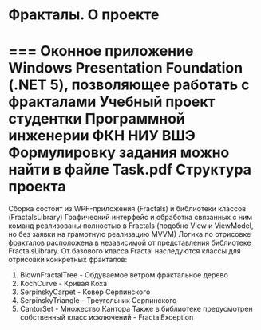 # Фракталы. О проекте
===
Оконное приложение Windows Presentation Foundation  (.NET 5), позволяющее работать с фракталами 
Учебный проект студентки Программной инженерии ФКН НИУ ВШЭ 
Формулировку задания можно найти в файле Task.pdf
Структура проекта
===
Сборка состоит из WPF-приложения (Fractals) и библиотеки классов (FractalsLibrary)
Графический интерфейс и обработка связанных с ним команд реализованы полностью в Fractals (подобно View и ViewModel, но без заявки на грамотную реализацию MVVM)
Логика по отрисовке фракталов расположена в независимой от представления библиотеке FractalsLibrary. От базового класса Fractal наследуются классы для отрисовки конкретных фракталов: 
1. BlownFractalTree - Обдуваемое ветром фрактальное дерево
2. KochCurve - Кривая Коха
3. SerpinskyCarpet - Ковер Серпинского
4. SerpinskyTriangle - Треугольник Серпинского
5. CantorSet - Множество Кантора
Также в библиотеке предусмотрен собственный класс исключений - FractalException
